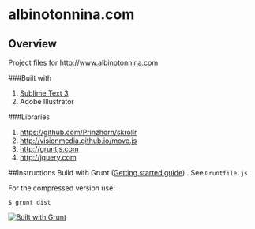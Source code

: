 # albinotonnina.com


## Overview

Project files for <http://www.albinotonnina.com>

###Built with
1. [Sublime Text 3](http://www.sublimetext.com/3)
2. Adobe Illustrator

###Libraries
1. <https://github.com/Prinzhorn/skrollr>
2. <http://visionmedia.github.io/move.js>
3. <http://gruntjs.com>
4. <http://jquery.com>

##Instructions
Build with Grunt ([Getting started guide](gruntjs.com/getting-started)) . See `Gruntfile.js`

For the compressed version use:

	$ grunt dist





[![Built with Grunt](https://cdn.gruntjs.com/builtwith.png)](http://gruntjs.com/)